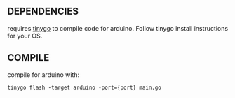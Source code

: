 ## DEPENDENCIES ##
requires [tinygo](https://tinygo.org/getting-started/) to compile code for arduino.  Follow tinygo install instructions for your OS.

## COMPILE ##
compile for arduino with:
```
tinygo flash -target arduino -port={port} main.go
```
